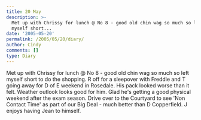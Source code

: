 ```yaml
---
title: 20 May
description: >-
  Met up with Chrissy for lunch @ No 8 - good old chin wag so much so left
  myself short...
date: '2005-05-20'
permalink: /2005/05/20/diary/
author: Cindy
comments: []
type: Diary
---
```


Met up with Chrissy for lunch @ No 8 - good old chin wag so much so left myself short to do the shopping. R off for a sleepover with Freddie and T going away for D of E weekend in Rosedale. His pack looked worse than it felt. Weather outlook looks good for him. Glad he's getting a good physical weekend after the exam season. Drive over to the Courtyard to see 'Non Contact Time' as part of our Big Deal - much better than D Copperfield. J enjoys having Jean to himself.

